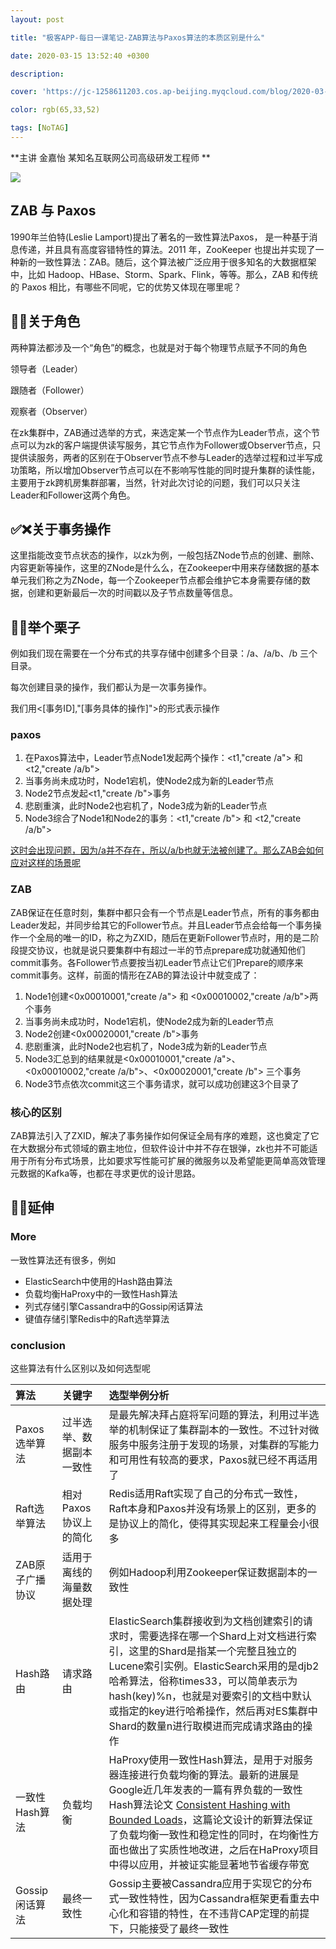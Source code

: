 ```yaml
---
layout: post

title: "极客APP-每日一课笔记-ZAB算法与Paxos算法的本质区别是什么"

date: 2020-03-15 13:52:40 +0300

description:  

cover: 'https://jc-1258611203.cos.ap-beijing.myqcloud.com/blog/2020-03-15-%E6%88%AA%E5%B1%8F2020-03-15%E4%B8%8B%E5%8D%883.24.46.png'

color: rgb(65,33,52)

tags: [NoTAG]
---
```


**主讲 金嘉怡 某知名互联网公司高级研发工程师 **

![](https://jc-1258611203.cos.ap-beijing.myqcloud.com/blog/2020-03-15-%E6%88%AA%E5%B1%8F2020-03-15%E4%B8%8B%E5%8D%883.24.46.png)

## ZAB 与 Paxos

1990年兰伯特(Leslie Lamport)提出了著名的一致性算法Paxos， 是一种基于消息传递，并且具有高度容错特性的算法。2011 年，ZooKeeper 也提出并实现了一种新的一致性算法：ZAB。随后，这个算法被广泛应用于很多知名的大数据框架中，比如 Hadoop、HBase、Storm、Spark、Flink，等等。那么，ZAB 和传统的 Paxos 相比，有哪些不同呢，它的优势又体现在哪里呢？

## 👿😈关于角色

两种算法都涉及一个“角色”的概念，也就是对于每个物理节点赋予不同的角色

领导者（Leader）

跟随者（Follower）

观察者（Observer）

在zk集群中，ZAB通过选举的方式，来选定某一个节点作为Leader节点，这个节点可以为zk的客户端提供读写服务，其它节点作为Follower或Observer节点，只提供读服务，两者的区别在于Observer节点不参与Leader的选举过程和过半写成功策略，所以增加Observer节点可以在不影响写性能的同时提升集群的读性能，主要用于zk跨机房集群部署，当然，针对此次讨论的问题，我们可以只关注Leader和Follower这两个角色。

## ✅❌关于事务操作

这里指能改变节点状态的操作，以zk为例，一般包括ZNode节点的创建、删除、内容更新等操作，这里的ZNode是什么么，在Zookeeper中用来存储数据的基本单元我们称之为ZNode，每一个Zookeeper节点都会维护它本身需要存储的数据，创建和更新最后一次的时间戳以及子节点数量等信息。

## 🌰🌰举个栗子

例如我们现在需要在一个分布式的共享存储中创建多个目录：/a、/a/b、/b 三个目录。

每次创建目录的操作，我们都认为是一次事务操作。

我们用<[事务ID],"[事务具体的操作]">的形式表示操作

### paxos

1. 在Paxos算法中，Leader节点Node1发起两个操作：<t1,"create /a"> 和 <t2,"create /a/b">
2. 当事务尚未成功时，Node1宕机，使Node2成为新的Leader节点
3. Node2节点发起<t1,"create /b">事务
4. 悲剧重演，此时Node2也宕机了，Node3成为新的Leader节点
5. Node3综合了Node1和Node2的事务：<t1,"create /b"> 和 <t2,"create /a/b">

<u>这时会出现问题，因为/a并不存在，所以/a/b也就无法被创建了。那么ZAB会如何应对这样的场景呢</u>

### ZAB

ZAB保证在任意时刻，集群中都只会有一个节点是Leader节点，所有的事务都由Leader发起，并同步给其它的Follower节点。并且Leader节点会给每一个事务操作一个全局的唯一的ID，称之为ZXID，随后在更新Follower节点时，用的是二阶段提交协议，也就是说只要集群中有超过一半的节点prepare成功就通知他们commit事务。各Follower节点要按当初Leader节点让它们Prepare的顺序来commit事务。这样，前面的情形在ZAB的算法设计中就变成了：

1. Node1创建<0x00010001,"create /a"> 和 <0x00010002,"create /a/b">两个事务
2. 当事务尚未成功时，Node1宕机，使Node2成为新的Leader节点
3. Node2创建<0x00020001,"create /b">事务
4. 悲剧重演，此时Node2也宕机了，Node3成为新的Leader节点
5. Node3汇总到的结果就是<0x00010001,"create /a">、<0x00010002,"create /a/b">、<0x00020001,"create /b"> 三个事务
6. Node3节点依次commit这三个事务请求，就可以成功创建这3个目录了

### 核心的区别

ZAB算法引入了ZXID，解决了事务操作如何保证全局有序的难题，这也奠定了它在大数据分布式领域的霸主地位，但软件设计中并不存在银弹，zk也并不可能适用于所有分布式场景，比如要求写性能可扩展的微服务以及希望能更简单高效管理元数据的Kafka等，也都在寻求更优的设计思路。

## 🔡🔠延伸

### More

一致性算法还有很多，例如

- ElasticSearch中使用的Hash路由算法
- 负载均衡HaProxy中的一致性Hash算法
- 列式存储引擎Cassandra中的Gossip闲话算法
- 键值存储引擎Redis中的Raft选举算法

### conclusion

这些算法有什么区别以及如何选型呢

| 算法            | 关键字                   | 选型举例分析                                                 |
| :-------------- | :----------------------- | :----------------------------------------------------------- |
| Paxos选举算法   | 过半选举、数据副本一致性 | 是最先解决拜占庭将军问题的算法，利用过半选举的机制保证了集群副本的一致性。不过针对微服务中服务注册于发现的场景，对集群的写能力和可用性有较高的要求，Paxos就已经不再适用了 |
| Raft选举算法    | 相对Paxos协议上的简化    | Redis适用Raft实现了自己的分布式一致性，Raft本身和Paxos并没有场景上的区别，更多的是协议上的简化，使得其实现起来工程量会小很多 |
| ZAB原子广播协议 | 适用于离线的海量数据处理 | 例如Hadoop利用Zookeeper保证数据副本的一致性                  |
| Hash路由        | 请求路由                 | ElasticSearch集群接收到为文档创建索引的请求时，需要选择在哪一个Shard上对文档进行索引，这里的Shard是指某一个完整且独立的Lucene索引实例。ElasticSearch采用的是djb2哈希算法，俗称times33，可以简单表示为hash(key)%n，也就是对要索引的文档中默认或指定的key进行哈希操作，然后再对ES集群中Shard的数量n进行取模进而完成请求路由的操作 |
| 一致性Hash算法  | 负载均衡                 | HaProxy使用一致性Hash算法，是用于对服务器连接进行负载均衡的算法。最新的进展是Google近几年发表的一篇有界负载的一致性Hash算法论文 [Consistent Hashing with Bounded Loads](https://arxiv.org/abs/1608.01350)，这篇论文设计的新算法保证了负载均衡一致性和稳定性的同时，在均衡性方面也做出了实质性地改进，之后在HaProxy项目中得以应用，并被证实能显著地节省缓存带宽 |
| Gossip闲话算法  | 最终一致性               | Gossip主要被Cassandra应用于实现它的分布式一致性特性，因为Cassandra框架更看重去中心化和容错的特性，在不违背CAP定理的前提下，只能接受了最终一致性 |


